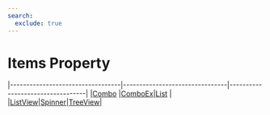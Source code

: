 ```yaml
---
search:
  exclude: true
---
```


<h1 class="heading"><span class="name">Items Property</span></h1>

|----------------------------------|--------------------------------|----------------------------------|
|[Combo](../objects/combo.md)      |[ComboEx](../objects/comboex.md)|[List](../objects/list.md)        |
|[ListView](../objects/listview.md)|[Spinner](../objects/spinner.md)|[TreeView](../objects/treeview.md)|
